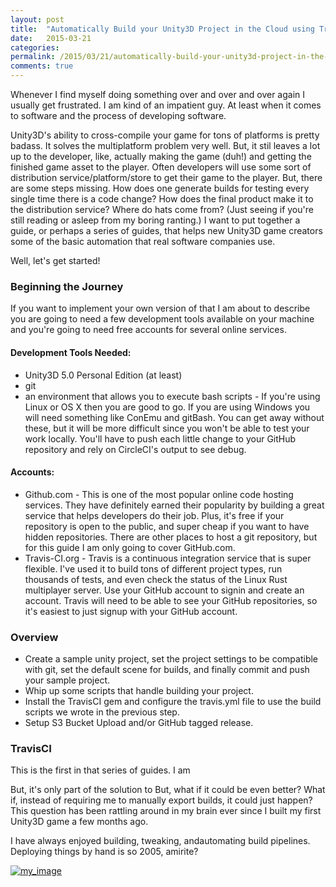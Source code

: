 ```yaml
---
layout: post
title:  "Automatically Build your Unity3D Project in the Cloud using TravisCI for free"
date:   2015-03-21
categories:
permalink: /2015/03/21/automatically-build-your-unity3d-project-in-the-cloud-using-travisci-for-free
comments: true
---
```


Whenever I find myself doing something over and over and over again I usually get frustrated. I am kind of an impatient guy. At least when it comes to software and the process of developing software.

Unity3D's ability to cross-compile your game for tons of platforms is pretty badass. It solves the multiplatform problem very well. But, it stil leaves a lot up to the developer, like, actually making the game (duh!) and getting the finished game asset to the player. Often developers will use some sort of distribution service/platform/store to get their game to the player. But, there are some steps missing. How does one generate builds for testing every single time there is a code change? How does the final product make it to the distribution service? Where do hats come from? (Just seeing if you're still reading or asleep from my boring ranting.) I want to put together a guide, or perhaps a series of guides, that helps new Unity3D game creators some of the basic automation that real software companies use.

Well, let's get started!

### Beginning the Journey
If you want to implement your own version of that I am about to describe you are going to need a few development tools available on your machine and you're going to need free accounts for several online services.

#### Development Tools Needed:
- Unity3D 5.0 Personal Edition (at least)
- git
- an environment that allows you to execute bash scripts - If you're using Linux or OS X then you are good to go. If you are using Windows you will need something like ConEmu and gitBash. You can get away without these, but it will be more difficult since you won't be able to test your work locally. You'll have to push each little change to your GitHub repository and rely on CircleCI's output to see debug.

#### Accounts:
- Github.com - This is one of the most popular online code hosting services. They have definitely earned their popularity by building a great service that helps developers do their job. Plus, it's free if your repository is open to the public, and super cheap if you want to have hidden repositories. There are other places to host a git repository, but for this guide I am only going to cover GitHub.com.
- Travis-CI.org - Travis is a continuous integration service that is super flexible. I've used it to build tons of different project types, run thousands of tests, and even check the status of the Linux Rust multiplayer server. Use your GitHub account to signin and create an account. Travis will need to be able to see your GitHub repositories, so it's easiest to just signup with your GitHub account.

### Overview
- Create a sample unity project, set the project settings to be compatible with git, set the default scene for builds, and finally commit and push your sample project.
- Whip up some scripts that handle building your project.
- Install the TravisCI gem and configure the travis.yml file to use the build scripts we wrote in the previous step.
- Setup S3 Bucket Upload and/or GitHub tagged release.


### TravisCI







 This is the first in that series of guides. I am

But, it's only part of the solution to But, what if it could be even better? What if, instead of requiring me to manually export builds, it could just happen? This question has been rattling around in my brain ever since I built my first Unity3D game a few months ago.

I have always enjoyed building, tweaking, andautomating build pipelines. Deploying things by hand is so 2005, amirite?


[![my_image]][my_image]





[my_image]: /images/posts/2015/03/

